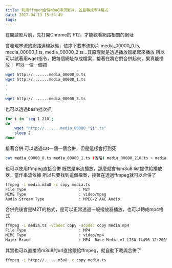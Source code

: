 ```yaml
---
title: 利用ffmpeg合併m3u8串流影片，並且轉成MP4格式
date: 2017-04-13 15:34:49
tags:
---
```


在開啟影片前，先打開Chrome的 F12，才能觀看網路相關的網址

會發現串流的網路連線狀態，依序下載串流影片
media_00000_0.ts, media_00000_1.ts, media_00000_2.ts...其原理就是透過播放器組起來播放
所以可以試著用wget指令，把每個網址存成檔案，接著在將它們合併起來，果真能播放！
可以一個一個抓
``` bash
wget http://.......media_00000_0.ts
wget http://.......media_00000_1.ts
.
.
.
wget http://.......media_00000_3.ts
```

也可以透過bash批次抓
``` bash
for i in `seq 1 210`;
do
	wget "http://.......media_00000_"$i".ts"
    sleep 2
done
```

接著合併
可以透過cat一個一個合併，但是這樣會打到死
``` bash
cat media_00000_0.ts media_00000_1.ts (省略) media_00000_210.ts > media.ts
```

也可以使用ffmpeg直接合併
既然是串流播放，那麼就會有m3u8 list提供給播放器，當作串流依據
所以只要找到這個檔案，接著在透過ffmpeg就可以合併了
``` bash
ffmpeg -i media.m3u8 -c copy media.ts
File Type                       : M2T
MIME Type                       : video/mpeg
Audio Stream Type               : MPEG-2 AAC Audio
```
合併完後會是M2T的格式，是可以正常透過一般撥放器播放，也可以轉成mp4格式
``` bash
ffmpeg -i media.ts -vcodec copy -acodec copy media.mp4
File Type                       : MP4
MIME Type                       : video/mp4
Major Brand                     : MP4  Base Media v1 [IS0 14496-12:2003]
```
其實也可以直接將m3u8的url直接餵給ffmpeg，就自動下載與合併了 
``` bash
ffmpeg -i http://......m3u8 -c copy media.ts
```